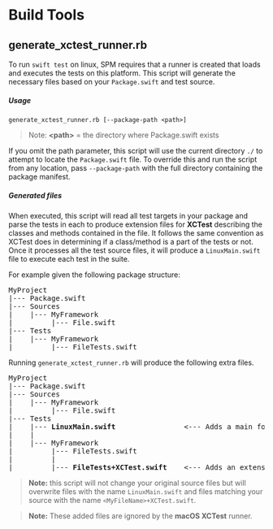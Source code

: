 # Build Tools
## generate_xctest_runner.rb
To run `swift test` on linux, SPM requires that a runner is created that loads and executes the tests on this platform.  This script will generate the necessary files based on your `Package.swift` and test source.

##### Usage

```
generate_xctest_runner.rb [--package-path <path>]
```

> Note: **\<path\>** =  the directory where Package.swift exists

If you omit the path parameter, this script will use the current directory `./` to attempt to locate the `Package.swift` file.  To override this and run the script from any location, pass `--package-path` with the full directory containing the package manifest.

##### Generated files
When executed, this script will read all test targets in your package and parse the tests in each to produce extension files for **XCTest** describing the classes and methods contained in the file.  It follows the same convention as XCTest does in determining if a class/method is a part of the tests or not.  Once it processes all the test source files, it will produce a `LinuxMain.swift` file to execute each test in the suite. 


For example given the following package structure:
<pre>
MyProject 
|--- Package.swift
|--- Sources
|    |--- MyFramework
|         |--- File.swift
|--- Tests
|    |--- MyFramework
|         |--- FileTests.swift
</pre>

Running `generate_xctest_runner.rb` will produce the following extra files.
<pre>
MyProject 
|--- Package.swift
|--- Sources
|    |--- MyFramework
|         |--- File.swift
|--- Tests
|    |--- <b>LinuxMain.swift</b>                <--- Adds a main for execution
|    |
|    |--- MyFramework
|         |--- FileTests.swift
|         |
|         |--- <b>FileTests+XCTest.swift</b>    <--- Adds an extension file per test file
</pre>
 
 
> **Note:** this script will not change your original source files but will overwrite files with the name `LinuxMain.swift` and files matching your source with the name `<MyFileName>+XCTest.swift`.

> **Note:** These added files are ignored by the **macOS XCTest** runner.        